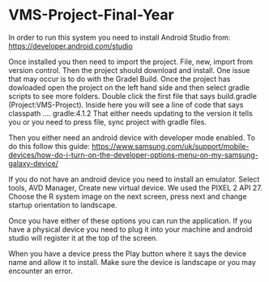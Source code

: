 # VMS-Project-Final-Year
In order to run this system you need to install Android Studio from: https://developer.android.com/studio

Once installed you then need to import the project. File, new, import from version control.
Then the project should download and install. 
One issue that may occur is to do with the Gradel Build. Once the project has dowloaded open the project on the left hand side and then select gradle scripts to see more folders.
Double click the first file that says build.gradle (Project:VMS-Project). 
Inside here you will see a line of code that says classpath .... gradle:4.1.2 That either needs updating to the version it tells you or you need to press file, sync project with gradle files.

Then you either need an android device with developer mode enabled. To do this follow this guide: https://www.samsung.com/uk/support/mobile-devices/how-do-i-turn-on-the-developer-options-menu-on-my-samsung-galaxy-device/

If you do not have an android device you need to install an emulator. 
Select tools, AVD Manager, Create new virtual device. We used the PIXEL 2 API 27. 
Choose the R system image on the next screen, press next and change startup orientation to landscape. 

Once you have either of these options you can run the application. If you have a physical device you need to plug it into your machine and android studio will register it at the top of the screen. 

When you have a device press the Play button where it says the device name and allow it to install. Make sure the device is landscape or you may encounter an error. 



